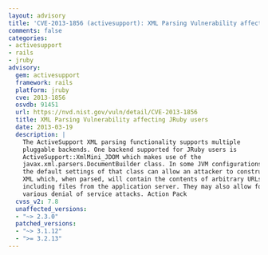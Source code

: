 ```yaml
---
layout: advisory
title: 'CVE-2013-1856 (activesupport): XML Parsing Vulnerability affecting JRuby users'
comments: false
categories:
- activesupport
- rails
- jruby
advisory:
  gem: activesupport
  framework: rails
  platform: jruby
  cve: 2013-1856
  osvdb: 91451
  url: https://nvd.nist.gov/vuln/detail/CVE-2013-1856
  title: XML Parsing Vulnerability affecting JRuby users
  date: 2013-03-19
  description: |
    The ActiveSupport XML parsing functionality supports multiple
    pluggable backends. One backend supported for JRuby users is
    ActiveSupport::XmlMini_JDOM which makes use of the
    javax.xml.parsers.DocumentBuilder class. In some JVM configurations
    the default settings of that class can allow an attacker to construct
    XML which, when parsed, will contain the contents of arbitrary URLs
    including files from the application server. They may also allow for
    various denial of service attacks. Action Pack
  cvss_v2: 7.8
  unaffected_versions:
  - "~> 2.3.0"
  patched_versions:
  - "~> 3.1.12"
  - ">= 3.2.13"
---
```

